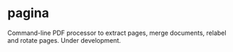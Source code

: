 # pagina

Command-line PDF processor to extract pages, merge documents, relabel and rotate pages.
Under development.
